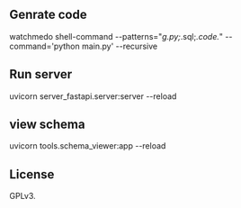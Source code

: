 ## Genrate code
watchmedo shell-command --patterns="*g.py;*.sql;*.code.*"  --command='python main.py' --recursive

## Run server
uvicorn server_fastapi.server:server --reload


## view schema
uvicorn tools.schema_viewer:app --reload


## License

GPLv3.